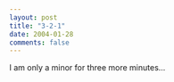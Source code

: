 ```yaml
---
layout: post
title: "3-2-1"
date: 2004-01-28
comments: false
---
```

I am only a minor for three more minutes...
